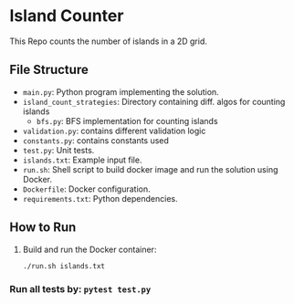 # Island Counter

This Repo counts the number of islands in a 2D grid.

## File Structure
- `main.py`: Python program implementing the solution.
- `island_count_strategies`: Directory containing diff. algos for counting islands
    - `bfs.py`: BFS implementation for counting islands
- `validation.py`: contains different validation logic
- `constants.py`: contains constants used
- `test.py`: Unit tests.
- `islands.txt`: Example input file.
- `run.sh`: Shell script to build docker image and run the solution using Docker.
- `Dockerfile`: Docker configuration.
- `requirements.txt`: Python dependencies.

## How to Run
1. Build and run the Docker container:
   ```bash
   ./run.sh islands.txt

### Run all tests by: `pytest test.py`
